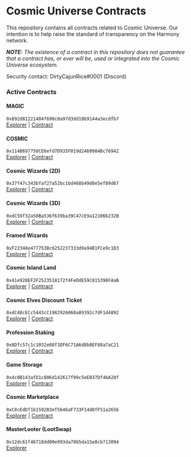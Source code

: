 # Cosmic Universe Contracts

This repository contains all contracts related to Cosmic Universe. Our intention is to help raise the standard of
transparency on the Harmony network.

***NOTE:** The existence of a contract in this repository does not guarantee that a contract has, or ever will be,
used or integrated into the Cosmic Universe ecosystem.*

Security contact: DirtyCajunRice#0001 (Discord)

### Active Contracts

#### MAGIC
`0x892d81221484f690c0a97d3dd18b9144a3ecdfb7`  
[Explorer][MAGIC-explorer] | [Contract](original_contracts/magictoken.sol)

#### COSMIC
`0x114B697750CE6efd7D935F019d2460984Bc76942`  
[Explorer][COSMIC-explorer] | [Contract](contracts/static/ERC20/Cosmic.sol)

#### Cosmic Wizards (2D)
`0x37f47c343bfaf27a52bc1bd468b49d8e5ef89d67`  
[Explorer][cw2d-explorer] | [Contract](original_contracts/wizardsnfts.sol)

#### Cosmic Wizards (3D)
`0xdC59f32a58Ba536f639ba39C47cE9a12106b232B`  
[Explorer][cw3d-explorer] | [Contract](contracts/static/ERC721/CosmicWizards3D.sol)

#### Framed Wizards
`0xF22348e477753Bc6252237333d9a94B1FCe9c1D3`  
[Explorer][fw-explorer] | [Contract](contracts/static/ERC721/FramedCosmicWizards2D.sol)

#### Cosmic Island Land
`0x41e928EF2F2523518172f4FeDdE59C815398FAaB`  
[Explorer][cil-explorer] | [Contract](original_contracts/cosmicislandland.sol)

#### Cosmic Elves Discount Ticket
`0xdC48cECc5443cC1982926060a89392c7dF1d4892`  
[Explorer][cedt-explorer] | [Contract](contracts/upgradeable/ERC721/CosmicElvesTicketUpgradeable.sol)

#### Profession Staking
`0x8Dfc57c1c1032e08f3DF6C71A6d8b8EF88a7aC21`  
[Explorer][staking-explorer] | [Contract](contracts/upgradeable/npc/ProfessionStakingUpgradeable.sol)

#### Game Storage
`0xdc0B143afD1c806d142617f99c5eE037Df4bA28f`  
[Explorer][game-storage-explorer] | [Contract](contracts/upgradeable/storage/GameStorageUpgradeable.sol)

#### Cosmic Marketplace
`0xC8cEdDf1b1592B3ef5646aF733F14d8fF51a2656`  
[Explorer][marketplace-explorer] | [Contract](contracts/marketplace)

#### MasterLooter (LootSwap)
`0x12dc61f46718dd00e993da7865da15e8cb713094`  
[Explorer][master-looter-explorer]




[MAGIC-explorer]: https://explorer.harmony.one/address/0x892d81221484f690c0a97d3dd18b9144a3ecdfb7
[COSMIC-explorer]: https://explorer.harmony.one/address/0x114B697750CE6efd7D935F019d2460984Bc76942
[master-looter-explorer]: https://explorer.harmony.one/address/0x12dc61f46718dd00e993da7865da15e8cb713094
[cw2d-explorer]: https://explorer.harmony.one/address/0x37f47c343bfaf27a52bc1bd468b49d8e5ef89d67
[cw3d-explorer]: https://explorer.harmony.one/address/0xdC59f32a58Ba536f639ba39C47cE9a12106b232B
[fw-explorer]: https://explorer.harmony.one/address/0xF22348e477753Bc6252237333d9a94B1FCe9c1D3
[marketplace-explorer]: https://explorer.harmony.one/address/0xC8cEdDf1b1592B3ef5646aF733F14d8fF51a2656
[cil-explorer]: https://explorer.harmony.one/address/0x41e928EF2F2523518172f4FeDdE59C815398FAaB
[cedt-explorer]: https://explorer.harmony.one/address/0xdC48cECc5443cC1982926060a89392c7dF1d4892
[staking-explorer]: https://explorer.harmony.one/address/0x8Dfc57c1c1032e08f3DF6C71A6d8b8EF88a7aC21
[game-storage-explorer]: https://explorer.harmony.one/address/0xdc0B143afD1c806d142617f99c5eE037Df4bA28f
